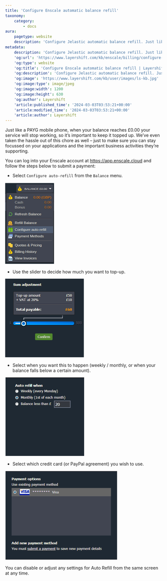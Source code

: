 ```yaml
---
title: 'Configure Enscale automatic balance refill'
taxonomy:
    category:
        - docs
aura:
    pagetype: website
    description: 'Configure Jelastic automatic balance refill. Just like a PAYG mobile phone, when your balance reaches £0.00 your service will stop working, so it''s important to keep it topped up.'
metadata:
    description: 'Configure Jelastic automatic balance refill. Just like a PAYG mobile phone, when your balance reaches £0.00 your service will stop working, so it''s important to keep it topped up.'
    'og:url': 'https://www.layershift.com/kb/enscale/billing/configure-enscale-automatic-balance-refill'
    'og:type': website
    'og:title': 'Configure Enscale automatic balance refill | Layershift KB'
    'og:description': 'Configure Jelastic automatic balance refill. Just like a PAYG mobile phone, when your balance reaches £0.00 your service will stop working, so it''s important to keep it topped up.'
    'og:image': 'https://www.layershift.com/kb/user/images/ls-kb.jpg'
    'og:image:type': image/jpeg
    'og:image:width': 1200
    'og:image:height': 630
    'og:author': Layershift
    'article:published_time': '2024-03-03T03:53:21+00:00'
    'article:modified_time': '2024-03-03T03:53:21+00:00'
    'article:author': Layershift
---
```


Just like a PAYG mobile phone, when your balance reaches £0.00 your service will stop working, so it’s important to keep it topped up. We’ve even taken the hassle out of this chore as well – just to make sure you can stay focussed on your applications and the important business activities they’re supporting.

You can log into your Enscale account at https://app.enscale.cloud and follow the steps below to submit a payment:

* Select `Configure auto-refill` from the `Balance` menu.

![Configure%20Enscale%20automatic%20balance%20refill-1](Configure%20Jelastic%20automatic%20balance%20refill-1.png "Configure%20Enscale%20automatic%20balance%20refill-1")

* Use the slider to decide how much you want to top-up.
 
![Configure%20Enscale%20automatic%20balance%20refill-2](Configure%20Jelastic%20automatic%20balance%20refill-2.png "Configure%20Enscale%20automatic%20balance%20refill-2")

* Select when you want this to happen (weekly / monthly, or when your balance falls below a certain amount).

![Configure%20Enscale%20automatic%20balance%20refill-3](Configure%20Jelastic%20automatic%20balance%20refill-3.png "Configure%20Enscale%20automatic%20balance%20refill-3")

* Select which credit card (or PayPal agreement) you wish to use.

![Configure%20Enscale%20automatic%20balance%20refill-4](Configure%20Jelastic%20automatic%20balance%20refill-4.png "Configure%20Enscale%20automatic%20balance%20refill-4")

You can disable or adjust any settings for Auto Refill from the same screen at any time.

